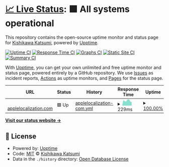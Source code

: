 # [📈 Live Status](https://status.applelocalization.com): <!--live status--> **🟩 All systems operational**

This repository contains the open-source uptime monitor and status page for [Kishikawa Katsumi](https://kishikawakatsumi.com), powered by [Upptime](https://github.com/upptime/upptime).

[![Uptime CI](https://github.com/kishikawakatsumi/status.applelocalization.com/workflows/Uptime%20CI/badge.svg)](https://github.com/kishikawakatsumi/status.applelocalization.com/actions?query=workflow%3A%22Uptime+CI%22)
[![Response Time CI](https://github.com/kishikawakatsumi/status.applelocalization.com/workflows/Response%20Time%20CI/badge.svg)](https://github.com/kishikawakatsumi/status.applelocalization.com/actions?query=workflow%3A%22Response+Time+CI%22)
[![Graphs CI](https://github.com/kishikawakatsumi/status.applelocalization.com/workflows/Graphs%20CI/badge.svg)](https://github.com/kishikawakatsumi/status.applelocalization.com/actions?query=workflow%3A%22Graphs+CI%22)
[![Static Site CI](https://github.com/kishikawakatsumi/status.applelocalization.com/workflows/Static%20Site%20CI/badge.svg)](https://github.com/kishikawakatsumi/status.applelocalization.com/actions?query=workflow%3A%22Static+Site+CI%22)
[![Summary CI](https://github.com/kishikawakatsumi/status.applelocalization.com/workflows/Summary%20CI/badge.svg)](https://github.com/kishikawakatsumi/status.applelocalization.com/actions?query=workflow%3A%22Summary+CI%22)

With [Upptime](https://upptime.js.org), you can get your own unlimited and free uptime monitor and status page, powered entirely by a GitHub repository. We use [Issues](https://github.com/kishikawakatsumi/status.applelocalization.com/issues) as incident reports, [Actions](https://github.com/kishikawakatsumi/status.applelocalization.com/actions) as uptime monitors, and [Pages](https://status.applelocalization.com) for the status page.

<!--start: status pages-->
<!-- This summary is generated by Upptime (https://github.com/upptime/upptime) -->
<!-- Do not edit this manually, your changes will be overwritten -->
<!-- prettier-ignore -->
| URL | Status | History | Response Time | Uptime |
| --- | ------ | ------- | ------------- | ------ |
| <img alt="" src="https://icons.duckduckgo.com/ip3/applelocalization.com.ico" height="13"> [applelocalization.com](https://applelocalization.com/healthz) | 🟩 Up | [applelocalization-com.yml](https://github.com/kishikawakatsumi/status.applelocalization.com/commits/HEAD/history/applelocalization-com.yml) | <details><summary><img alt="Response time graph" src="./graphs/applelocalization-com/response-time-week.png" height="20"> 229ms</summary><br><a href="https://status.applelocalization.com/history/applelocalization-com"><img alt="Response time 268" src="https://img.shields.io/endpoint?url=https%3A%2F%2Fraw.githubusercontent.com%2Fkishikawakatsumi%2Fstatus.applelocalization.com%2FHEAD%2Fapi%2Fapplelocalization-com%2Fresponse-time.json"></a><br><a href="https://status.applelocalization.com/history/applelocalization-com"><img alt="24-hour response time 175" src="https://img.shields.io/endpoint?url=https%3A%2F%2Fraw.githubusercontent.com%2Fkishikawakatsumi%2Fstatus.applelocalization.com%2FHEAD%2Fapi%2Fapplelocalization-com%2Fresponse-time-day.json"></a><br><a href="https://status.applelocalization.com/history/applelocalization-com"><img alt="7-day response time 229" src="https://img.shields.io/endpoint?url=https%3A%2F%2Fraw.githubusercontent.com%2Fkishikawakatsumi%2Fstatus.applelocalization.com%2FHEAD%2Fapi%2Fapplelocalization-com%2Fresponse-time-week.json"></a><br><a href="https://status.applelocalization.com/history/applelocalization-com"><img alt="30-day response time 234" src="https://img.shields.io/endpoint?url=https%3A%2F%2Fraw.githubusercontent.com%2Fkishikawakatsumi%2Fstatus.applelocalization.com%2FHEAD%2Fapi%2Fapplelocalization-com%2Fresponse-time-month.json"></a><br><a href="https://status.applelocalization.com/history/applelocalization-com"><img alt="1-year response time 268" src="https://img.shields.io/endpoint?url=https%3A%2F%2Fraw.githubusercontent.com%2Fkishikawakatsumi%2Fstatus.applelocalization.com%2FHEAD%2Fapi%2Fapplelocalization-com%2Fresponse-time-year.json"></a></details> | <details><summary><a href="https://status.applelocalization.com/history/applelocalization-com">100.00%</a></summary><a href="https://status.applelocalization.com/history/applelocalization-com"><img alt="All-time uptime 100.00%" src="https://img.shields.io/endpoint?url=https%3A%2F%2Fraw.githubusercontent.com%2Fkishikawakatsumi%2Fstatus.applelocalization.com%2FHEAD%2Fapi%2Fapplelocalization-com%2Fuptime.json"></a><br><a href="https://status.applelocalization.com/history/applelocalization-com"><img alt="24-hour uptime 100.00%" src="https://img.shields.io/endpoint?url=https%3A%2F%2Fraw.githubusercontent.com%2Fkishikawakatsumi%2Fstatus.applelocalization.com%2FHEAD%2Fapi%2Fapplelocalization-com%2Fuptime-day.json"></a><br><a href="https://status.applelocalization.com/history/applelocalization-com"><img alt="7-day uptime 100.00%" src="https://img.shields.io/endpoint?url=https%3A%2F%2Fraw.githubusercontent.com%2Fkishikawakatsumi%2Fstatus.applelocalization.com%2FHEAD%2Fapi%2Fapplelocalization-com%2Fuptime-week.json"></a><br><a href="https://status.applelocalization.com/history/applelocalization-com"><img alt="30-day uptime 100.00%" src="https://img.shields.io/endpoint?url=https%3A%2F%2Fraw.githubusercontent.com%2Fkishikawakatsumi%2Fstatus.applelocalization.com%2FHEAD%2Fapi%2Fapplelocalization-com%2Fuptime-month.json"></a><br><a href="https://status.applelocalization.com/history/applelocalization-com"><img alt="1-year uptime 100.00%" src="https://img.shields.io/endpoint?url=https%3A%2F%2Fraw.githubusercontent.com%2Fkishikawakatsumi%2Fstatus.applelocalization.com%2FHEAD%2Fapi%2Fapplelocalization-com%2Fuptime-year.json"></a></details>

<!--end: status pages-->

[**Visit our status website →**](https://status.applelocalization.com)

## 📄 License

- Powered by: [Upptime](https://github.com/upptime/upptime)
- Code: [MIT](./LICENSE) © [Kishikawa Katsumi](https://kishikawakatsumi.com)
- Data in the `./history` directory: [Open Database License](https://opendatacommons.org/licenses/odbl/1-0/)
